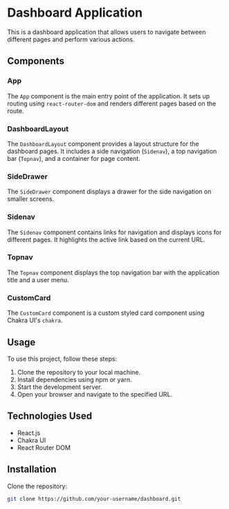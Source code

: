 # Dashboard Application

This is a dashboard application that allows users to navigate between different pages and perform various actions.

## Components

### App

The `App` component is the main entry point of the application. It sets up routing using `react-router-dom` and renders different pages based on the route.

### DashboardLayout

The `DashboardLayout` component provides a layout structure for the dashboard pages. It includes a side navigation (`Sidenav`), a top navigation bar (`Topnav`), and a container for page content.

### SideDrawer

The `SideDrawer` component displays a drawer for the side navigation on smaller screens.

### Sidenav

The `Sidenav` component contains links for navigation and displays icons for different pages. It highlights the active link based on the current URL.

### Topnav

The `Topnav` component displays the top navigation bar with the application title and a user menu.

### CustomCard

The `CustomCard` component is a custom styled card component using Chakra UI's `chakra`.

## Usage

To use this project, follow these steps:

1. Clone the repository to your local machine.
2. Install dependencies using npm or yarn.
3. Start the development server.
4. Open your browser and navigate to the specified URL.

## Technologies Used

- React.js
- Chakra UI
- React Router DOM

## Installation

Clone the repository:

```bash
git clone https://github.com/your-username/dashboard.git
